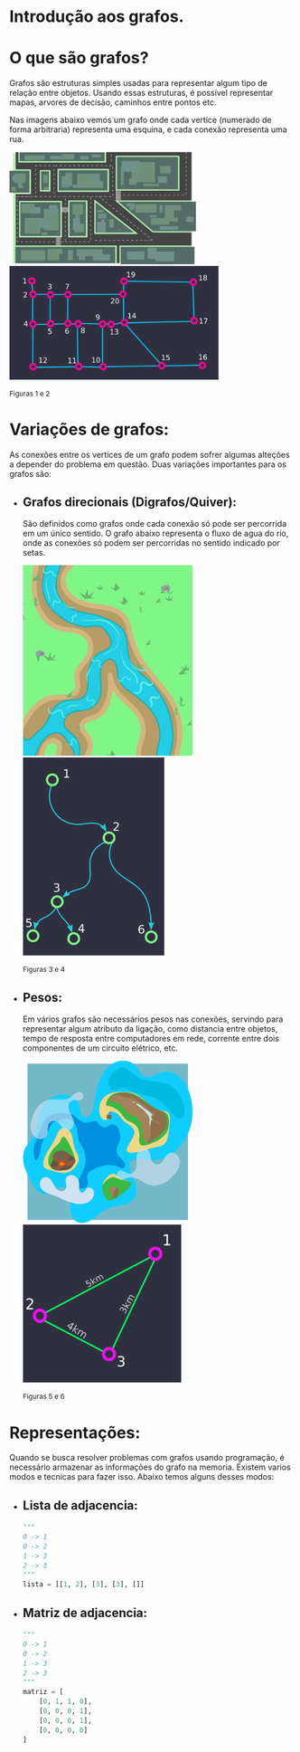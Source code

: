 # Introdução aos grafos.
# O que são grafos?
Grafos são estruturas simples usadas para representar algum tipo de relação entre objetos.
Usando essas estruturas, é possível representar mapas, arvores de decisão, caminhos entre pontos etc.

Nas imagens abaixo vemos um grafo onde cada vertice (numerado de forma arbitraria) representa uma esquina, e cada conexão representa uma rua.
<p>
    <img src="assets/mapa_cidade.png" width="330px">
    <img src="assets/grafo_cidade.png" width="370px">
    <p style="font-size: 12px;">Figuras 1 e 2<p>
</p>

# Variações de grafos:
As conexões entre os vertices de um grafo podem sofrer algumas alteções a depender do problema em questão. Duas variações importantes para os grafos são:
- ## Grafos direcionais (Digrafos/Quiver):
    <p>São definidos como grafos onde cada conexão só pode ser percorrida em um único sentido.
    O grafo abaixo representa o fluxo de agua do rio, onde as conexões só podem ser percorridas no sentido indicado por setas.<p>
    <p>
    <img src="assets/rio.png" width="300px">
    <img src="assets/grafo_rio.png" width="250px">
    <p style="font-size: 12px;">Figuras 3 e 4<p>
    </p>
- ## Pesos:
    <p>Em vários grafos são necessários pesos nas conexões, servindo para representar algum atributo da ligação, como distancia entre objetos, tempo de resposta entre computadores em rede, corrente entre dois componentes de um circuito elétrico, etc.</p>
    <p>
    <img src="assets/ilhas.png" width="300px">
    <img src="assets/grafo_ilhas.png" width="280px">
    <p style="font-size: 12px;">Figuras 5 e 6<p>
    </p>

# Representações:
Quando se busca resolver problemas com grafos usando programação, é necessário armazenar as informações do grafo na memoria. Existem varios modos e tecnicas para fazer isso. Abaixo temos alguns desses modos:

- ## Lista de adjacencia:
    ``` python
    """
    0 -> 1
    0 -> 2
    1 -> 3
    2 -> 3
    """
    lista = [[1, 2], [3], [3], []]
    ```

- ## Matriz de adjacencia:
    ``` python
    """
    0 -> 1
    0 -> 2
    1 -> 3
    2 -> 3
    """
    matriz = [
        [0, 1, 1, 0],
        [0, 0, 0, 1],
        [0, 0, 0, 1],
        [0, 0, 0, 0]
    ]
    ```